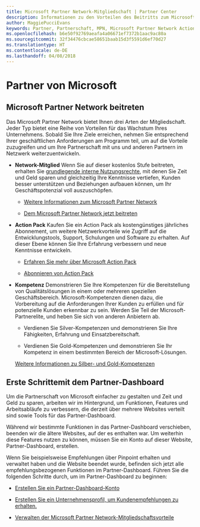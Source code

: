 ```yaml
---
title: Microsoft Partner Network-Mitgliedschaft | Partner Center
description: Informationen zu den Vorteilen des Beitritts zum Microsoft Partner Network.
author: MaggiePucciEvans
keywords: Partner, Partnerschaft, MPN, Microsoft Partner Network Action Pack, MAPS, Aktion Pack-Abonnement, Vorteile, MPN-Vorteile, Mitgliedschaft
ms.openlocfilehash: b6e50f92769aeafa4a06671ef7372b1aac9ac80a
ms.sourcegitcommit: 32f34476cbcae58651baab15d3f5591d6ef70d27
ms.translationtype: HT
ms.contentlocale: de-DE
ms.lasthandoff: 04/08/2018
---
```

# <a name="partner-with-microsoft"></a>Partner von Microsoft

## <a name="join-the-microsoft-partner-network"></a>Microsoft Partner Network beitreten

Das Microsoft Partner Network bietet Ihnen drei Arten der Mitgliedschaft. Jeder Typ bietet eine Reihe von Vorteilen für das Wachstum Ihres Unternehmens. Sobald Sie Ihre Ziele erreichen, nehmen Sie entsprechend Ihrer geschäftlichen Anforderungen am Programm teil, um auf die Vorteile zuzugreifen und um Ihre Partnerschaft mit uns und anderen Partnern im Netzwerk weiterzuentwickeln.

-   **Network-Mitglied** Wenn Sie auf dieser kostenlos Stufe beitreten, erhalten Sie [grundlegende interne Nutzungsrechte](https://partner.microsoft.com/membership/core-benefits), mit denen Sie Zeit und Geld sparen und gleichzeitig Ihre Kenntnisse vertiefen, Kunden besser unterstützen und Beziehungen aufbauen können, um Ihr Geschäftspotenzial voll auszuschöpfen.

    -   [Weitere Informationen zum Microsoft Partner Network](https://partner.microsoft.com/membership/how-it-works)

    -   [Dem Microsoft Partner Network jetzt beitreten](https://partners.microsoft.com/PartnerProgram/simplifiedenrollment.aspx)

-   **Action Pack** Kaufen Sie ein Action Pack als kostengünstiges jährliches Abonnement, um weitere Netzwerkvorteile wie Zugriff auf die Entwicklungstools, Support, Schulungen und Software zu erhalten. Auf dieser Ebene können Sie Ihre Erfahrung verbessern und neue Kenntnisse entwickeln.

    -   [Erfahren Sie mehr über Microsoft Action Pack](https://partner.microsoft.com/membership/action-pack)

    -   [Abonnieren von Action Pack](mpn-get-action-pack.md)

-   **Kompetenz** Demonstrieren Sie Ihre Kompetenzen für die Bereitstellung von Qualitätslösungen in einem oder mehreren speziellen Geschäftsbereich. Microsoft-Kompetenzen dienen dazu, die Vorbereitung auf die Anforderungen Ihrer Kunden zu erfüllen und für potenzielle Kunden erkennbar zu sein. Werden Sie Teil der Microsoft-Partnerelite, und heben Sie sich von anderen Anbietern ab.

    -   Verdienen Sie Silver-Kompetenzen und demonstrieren Sie Ihre Fähigkeiten, Erfahrung und Einsatzbereitschaft.

    -   Verdienen Sie Gold-Kompetenzen und demonstrieren Sie Ihr Kompetenz in einem bestimmten Bereich der Microsoft-Lösungen.

    [Weitere Informationen zu Silber- und Gold-Kompetenzen](https://partner.microsoft.com/membership/competencies)

   
## <a name="get-started-with-the-partner-dashboard"></a>Erste Schrittemit dem Partner-Dashboard

Um die Partnerschaft von Microsoft einfacher zu gestalten und Zeit und Geld zu sparen, arbeiten wir im Hintergrund, um Funktionen, Features und Arbeitsabläufe zu verbessern, die derzeit über mehrere Websites verteilt sind sowie Tools für das Partner-Dashboard. 

Während wir bestimmte Funktionen in das Partner-Dashboard verschieben, beenden wir die ältere Websites, auf der es enthalten war. Um weiterhin diese Features nutzen zu können, müssen Sie ein Konto auf dieser Website, Partner-Dashboard, erstellen. 

Wenn Sie beispielsweise Empfehlungen über Pinpoint erhalten und verwaltet haben und die Website beendet wurde, befinden sich jetzt alle empfehlungsbezogenen Funktionen im Partner-Dashboard. Führen Sie die folgenden Schritte durch, um im Partner-Dashboard zu beginnen:   

-   [Erstellen Sie ein Partner-Dashboard-Konto](mpn-create-a-partner-center-account.md)

-   [Erstellen Sie ein Unternehmensprofil, um Kundenempfehlungen zu erhalten.](create-a-marketing-profile.md)

-   [Verwalten der Microsoft Partner Network-Mitgliedschaftsvorteile](manage-your-partner-network-benefits.md)

